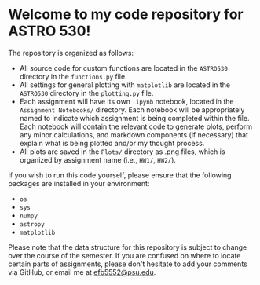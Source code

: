 # Welcome to my code repository for ASTRO 530!

The repository is organized as follows:

- All source code for custom functions are located in the `ASTRO530` directory in the `functions.py` file.
- All settings for general plotting with `matplotlib` are located in the `ASTRO530` directory in the `plotting.py` file.
- Each assignment will have its own `.ipynb` notebook, located in the `Assignment Notebooks/` directory. Each notebook will be appropriately named to indicate which assignment is being completed within the file. Each notebook will contain the relevant code to generate plots, perform any minor calculations, and markdown components (if necessary) that explain what is being plotted and/or my thought process.
- All plots are saved in the `Plots/` directory as .png files, which is organized by assignment name (i.e., `HW1/`, `HW2/`).

If you wish to run this code yourself, please ensure that the following packages are installed in your environment:
- `os`
- `sys`
- `numpy`
- `astropy`
- `matplotlib`

Please note that the data structure for this repository is subject to change over the course of the semester. 
If you are confused on where to locate certain parts of assignments, please don't hesitate to add your comments via GitHub, or email me at efb5552@psu.edu. 